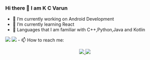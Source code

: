 ### Hi there 👋 I am K C Varun
- 🔭 I’m currently working on Android Development
- 🌱 I’m currently learning React
- 🚀 Languages that I am familiar with C++,Python,Java and Kotlin
<img src="https://github-readme-stats.vercel.app/api?username=Blake2912&&show_icons=true&title_color=ffffff&icon_color=bb2acf&text_color=daf7dc&bg_color=2A005E">
<img src="https://github-readme-stats.vercel.app/api/top-langs/?username=Blake2912&layout=compact&theme=radical">
- 📫 How to reach me:
<p align="center">
  <a href="http://twitter.com/varun_kc_29">
    <img src="https://img.shields.io/twitter/follow/varun_kc_29?color=%230062cc&style=for-the-badge&label=Follow%20me%20on%20Twitter" />
  </a>
  <a href="http://github.com/Blake2912">
    <img src="https://img.shields.io/github/followers/blake2912?label=Follow%20me%20on%20GitHub&style=for-the-badge" />
  </a>
</p>

<!--
**Blake2912/Blake2912** is a ✨ _special_ ✨ repository because its `README.md` (this file) appears on your GitHub profile.

Here are some ideas to get you started:

- 🔭 I’m currently working on ...
- 🌱 I’m currently learning ...
- 👯 I’m looking to collaborate on ...
- 🤔 I’m looking for help with ...
- 💬 Ask me about ...
- 📫 How to reach me: ...
- 😄 Pronouns: ...
- ⚡ Fun fact: ...
-->
